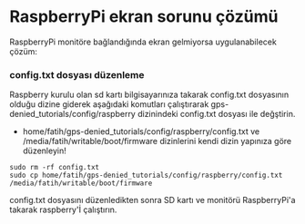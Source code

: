 # RaspberryPi ekran sorunu çözümü

RaspberryPi monitöre bağlandığında ekran gelmiyorsa uygulanabilecek çözüm:

### config.txt dosyası düzenleme

Raspberry kurulu olan sd kartı bilgisayarınıza takarak config.txt dosyasının olduğu dizine giderek aşağıdaki komutları çalıştırarak gps-denied_tutorials/config/raspberry dizinindeki config.txt dosyası ile değştirin.

- home/fatih/gps-denied_tutorials/config/raspberry/config.txt ve /media/fatih/writable/boot/firmware dizinlerini kendi dizin yapınıza göre düzenleyin!

```shell
sudo rm -rf config.txt 
sudo cp home/fatih/gps-denied_tutorials/config/raspberry/config.txt /media/fatih/writable/boot/firmware
```

config.txt dosyasını düzenledikten sonra SD kartı ve monitörü RaspberryPi'a takarak raspberry'İ çalıştırın. 
